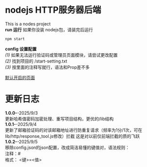 # nodejs HTTP服务器后端
This is a nodes project  
**run 运行** 
如果你没装 nodejs包，请装完后运行   
```bash
npm start
```
**config 设置配置**  
*(1)* 如果无法运行验证码或管理员页面模块，请尝试更改配置  
*(2)* 找到项目的 /start-setting.txt  
*(3)* 按里面的注释写就行，语法和Prop差不多  

[默认开启的页面](http://localhost:1820)  

# 更新日志  
**1.0.0-**-2025/9/3   
更新哈希值密码加密处理、重写项目结构，更优的/lib结构  
**1.0.1-**-2025/9/4  
更新了邮箱验证码的对该邮箱地址进行防重复请求（频率为1分/1次，可在lib/http/response_tool.js修改）拦截 这是对以前仅前端拦截的质的飞跃  
**1.0.2-**-2025/9/5  
移除config.json的json配置，改成简洁易懂的键值对，语法规则：  
  注释：#  
  格式： \<键\>=\<值\>
